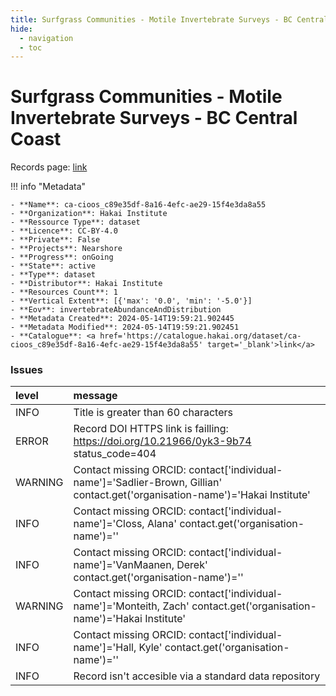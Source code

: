 ```yaml
---
title: Surfgrass Communities - Motile Invertebrate Surveys - BC Central Coast
hide:
  - navigation
  - toc
---
```


# Surfgrass Communities - Motile Invertebrate Surveys - BC Central Coast

Records page: <a href='https://catalogue.hakai.org/dataset/ca-cioos_c89e35df-8a16-4efc-ae29-15f4e3da8a55' target='_blank'>link</a>

<div id='map'></div>

!!! info "Metadata"
    
    - **Name**: ca-cioos_c89e35df-8a16-4efc-ae29-15f4e3da8a55 
    - **Organization**: Hakai Institute 
    - **Ressource Type**: dataset 
    - **Licence**: CC-BY-4.0 
    - **Private**: False 
    - **Projects**: Nearshore 
    - **Progress**: onGoing 
    - **State**: active 
    - **Type**: dataset 
    - **Distributor**: Hakai Institute 
    - **Resources Count**: 1 
    - **Vertical Extent**: [{'max': '0.0', 'min': '-5.0'}] 
    - **Eov**: invertebrateAbundanceAndDistribution 
    - **Metadata Created**: 2024-05-14T19:59:21.902445 
    - **Metadata Modified**: 2024-05-14T19:59:21.902451 
    - **Catalogue**: <a href='https://catalogue.hakai.org/dataset/ca-cioos_c89e35df-8a16-4efc-ae29-15f4e3da8a55' target='_blank'>link</a> 

### Issues

| level   | message                                                                                                                       |
|:--------|:------------------------------------------------------------------------------------------------------------------------------|
| INFO    | Title is greater than 60 characters                                                                                           |
| ERROR   | Record DOI HTTPS link is failling: https://doi.org/10.21966/0yk3-9b74 status_code=404                                         |
| WARNING | Contact missing ORCID: contact['individual-name']='Sadlier-Brown, Gillian' contact.get('organisation-name')='Hakai Institute' |
| INFO    | Contact missing ORCID: contact['individual-name']='Closs, Alana' contact.get('organisation-name')=''                          |
| INFO    | Contact missing ORCID: contact['individual-name']='VanMaanen, Derek' contact.get('organisation-name')=''                      |
| WARNING | Contact missing ORCID: contact['individual-name']='Monteith, Zach' contact.get('organisation-name')='Hakai Institute'         |
| INFO    | Contact missing ORCID: contact['individual-name']='Hall, Kyle' contact.get('organisation-name')=''                            |
| INFO    | Record isn't accesible via a standard data repository                                                                         |

<script>
   document.addEventListener("DOMContentLoaded", function() {
    var map = L.map('map').setView([51.505, -125.09], 5);
    L.tileLayer('https://tile.openstreetmap.org/{z}/{x}/{y}.png', {
        maxZoom: 19,
        attribution: '&copy; <a href="http://www.openstreetmap.org/copyright">OpenStreetMap</a>'
    }).addTo(map);
    var geojsonFeature = {
        "type": "Feature",
        "properties": {
            "name" : "Surfgrass Communities - Motile Invertebrate Surveys - BC Central Coast"
        },
        "geometry": {'type': 'Polygon', 'coordinates': [[[-128.2, 51.63], [-128.1, 51.63], [-128.1, 51.67], [-128.2, 51.67], [-128.2, 51.63]]]}
    }
    L.geoJSON(geojsonFeature).addTo(map);
   })
</script>